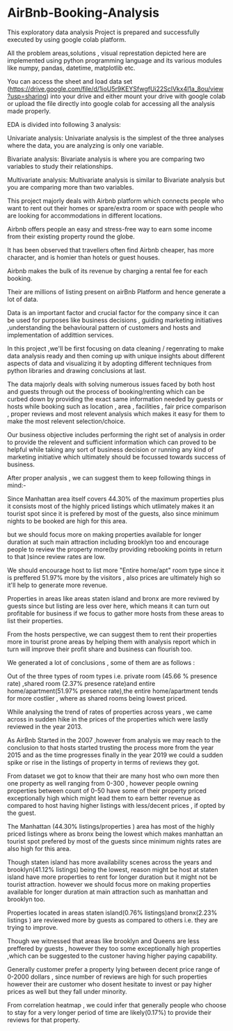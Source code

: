 # AirBnb-Booking-Analysis

This exploratory data analysis Project is prepared and successfully executed by using google colab platform.

All the problem areas,solutions , visual represtation depicted here are implemented using python programming language and its various modules like numpy, pandas, datetime, matplotlib etc.

You can access the sheet and load data set (https://drive.google.com/file/d/1ioU5r9KEYSfwgfUi22SclVkx4l1a_8ou/view?usp=sharing) into your drive and either mount your drive with google colab or upload the file directly into google colab for accessing all the analysis made properly.

EDA is divided into following 3 analysis:

Univariate analysis: Univariate analysis is the simplest of the three analyses where the data, you are analyzing is only one variable.

Bivariate analysis: Bivariate analysis is where you are comparing two variables to study their relationships.

Multivariate analysis: Multivariate analysis is similar to Bivariate analysis but you are comparing more than two variables.


This project majorly deals with Airbnb platform which connects people who want to rent out their homes or spare/extra room or space with people who are looking for accommodations in different locations.

Airbnb offers people an easy and stress-free way to earn some income from their existing property round the globe.

It has been observed that travellers often find Airbnb cheaper, has more character, and is homier than hotels or guest houses.

Airbnb makes the bulk of its revenue by charging a rental fee for each booking.

Their are millions of listing present on airBnb Platform and hence generate a lot of data.


Data is an important factor and crucial factor for the company since it can be used for purposes like business decisions , guiding marketing initiatives ,understanding the behavioural pattern of customers and hosts and implementation of addittion services.


In this project ,we'll be first focusing on data cleaning / regenrating to make data analysis ready and then coming up with unique insights about different aspects of data and visualizing it by adopting different techniques from python libraries and drawing conclusions at last.


The data majorly deals with solving numerous issues faced by both host and guests through out the process of booking/renting which can be curbed down by providing the exact same information needed by guests or hosts while booking such as location , area , facilities , fair price comparison , proper reviews and most relevent analysis which makes it easy for them to make the most relevent selection/choice.



Our business objective includes performing the right set of analysis in order to provide the relevent and sufficient information which can proved to be helpful while taking any sort of business decision or running any kind of marketing initiative which ultimately should be focussed towards success of business.


After proper analysis , we can suggest them to keep following things in mind:-

Since Manhattan area itself covers 44.30% of the maximum properties plus it consists most of the highly priced listings which utlimately makes it an tourist spot since it is prefered by most of the guests, also since minimum nights to be booked are high for this area.

but we should focus more on making properties available for longer duration at such main attraction including brooklyn too and encourage people to review the property more(by providing rebooking points in return to that )since review rates are low.

We should encourage host to list more "Entire home/apt" room type since it is preffered 51.97% more by the visitors , also prices are ultimately high so it'll help to generate more revenue.

Properties in areas like areas staten island and bronx are more reviwed by guests since but listing are less over here, which means it can turn out profitable for business if we focus to gather more hosts from these areas to list their properties.

From the hosts perspective, we can suggest them to rent their properties more in tourist prone areas by helping them with analysis report which in turn will improve their profit share and business can flourish too.

We generated a lot of conclusions , some of them are as follows :

Out of the three types of room types i.e. private room (45.66 % presence rate) ,shared room (2.37% presence rate)and entire home/apartment(51.97% presence rate),the entire home/apartment tends for more costlier , where as shared rooms being lowest priced.

While analysing the trend of rates of properties across years , we came across in sudden hike in the prices of the properties which were lastly reviewed in the year 2013.

As AirBnb Started in the 2007 ,however from analysis we may reach to the conclusion to that hosts started trusting the process more from the year 2015 and as the time progresses finally in the year 2019 we could a sudden spike or rise in the listings of property in terms of reviews they got.

From dataset we got to know that their are many host who own more then one property as well ranging from 0-300 , however people owning properties between count of 0-50 have some of their property priced exceptionally high which might lead them to earn better revenue as compared to host having higher listings with less/decent prices , if opted by the guest.

The Manhattan (44.30% listings/properties ) area has most of the highly priced listings where as bronx being the lowest which makes manhattan an tourist spot prefered by most of the guests since minimum nights rates are also high for this area.

Though staten island has more availability scenes across the years and brooklyn(41.12% listings) being the lowest, reason might be host at staten island have more properties to rent for longer duration but it might not be tourist attraction. however we should focus more on making properties available for longer duration at main attraction such as manhattan and brooklyn too.

Properties located in areas staten island(0.76% listings)and bronx(2.23% listings ) are reviewed more by guests as compared to others i.e. they are trying to improve.

Though we witnessed that areas like brooklyn and Queens are less preffered by guests , however they too some exceptionally high properties ,which can be suggested to the custoner having higher paying capability.

Generally customer prefer a property lying between decent price range of 0-2000 dollars , since number of reviews are high for such properties however their are customer who dosent hesitate to invest or pay higher prices as well but they fall under minority.

From correlation heatmap , we could infer that generally people who choose to stay for a very longer period of time are likely(0.17%) to provide their reviews for that property.






